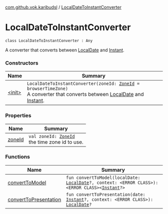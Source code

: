 [com.github.vok.karibudsl](../index.md) / [LocalDateToInstantConverter](.)

# LocalDateToInstantConverter

`class LocalDateToInstantConverter : Any`

A converter that converts between [LocalDate](http://docs.oracle.com/javase/6/docs/api/java/time/LocalDate.html) and [Instant](http://docs.oracle.com/javase/6/docs/api/java/time/Instant.html).

### Constructors

| Name | Summary |
|---|---|
| [&lt;init&gt;](-init-.md) | `LocalDateToInstantConverter(zoneId: `[`ZoneId`](http://docs.oracle.com/javase/6/docs/api/java/time/ZoneId.html)` = browserTimeZone)`<br>A converter that converts between [LocalDate](http://docs.oracle.com/javase/6/docs/api/java/time/LocalDate.html) and [Instant](http://docs.oracle.com/javase/6/docs/api/java/time/Instant.html). |

### Properties

| Name | Summary |
|---|---|
| [zoneId](zone-id.md) | `val zoneId: `[`ZoneId`](http://docs.oracle.com/javase/6/docs/api/java/time/ZoneId.html)<br>the time zone id to use. |

### Functions

| Name | Summary |
|---|---|
| [convertToModel](convert-to-model.md) | `fun convertToModel(localDate: `[`LocalDate`](http://docs.oracle.com/javase/6/docs/api/java/time/LocalDate.html)`?, context: <ERROR CLASS>): <ERROR CLASS><`[`Instant`](http://docs.oracle.com/javase/6/docs/api/java/time/Instant.html)`?>` |
| [convertToPresentation](convert-to-presentation.md) | `fun convertToPresentation(date: `[`Instant`](http://docs.oracle.com/javase/6/docs/api/java/time/Instant.html)`?, context: <ERROR CLASS>): `[`LocalDate`](http://docs.oracle.com/javase/6/docs/api/java/time/LocalDate.html)`?` |
